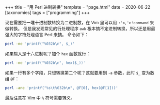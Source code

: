 +++
title = "用 Perl 进制转换"
template = "page.html"
date = 2020-06-22
[taxonomies]
tags = ["programming"]
+++

现在需要把一堆十进制数转换为二进制数，在 Vim 里可以用 `:'<,'>!command` 来做转换。
但是我发现常见的行处理程序 `awk` 根本搞不定进制转换，所以还是用最强大的字符处理语言 Perl 来搞。
命令如下：

```sh
perl -ne 'printf("%032b\n", $_)'
```

如果输入是十六进制呢？加个 `hex` 函数就行：

```sh
perl -ne 'printf("%032b\n", hex($_))'
```

如果一行有多个字段，只想转换第二个呢？这就要用到 `-a` 参数，此时 `$_` 变为数组 `@F`：

```sh
perl -ane 'printf("%s\t%032b\n", @F[0], hex(@F[1]))'
```

最后注意在 Vim 中 `%` 符号需要转义。
